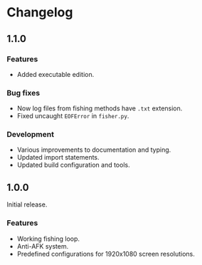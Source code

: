 # Changelog

## 1.1.0

### Features

- Added executable edition.

### Bug fixes

- Now log files from fishing methods have `.txt` extension.
- Fixed uncaught `EOFError` in `fisher.py`.

### Development

- Various improvements to documentation and typing.
- Updated import statements.
- Updated build configuration and tools.

## 1.0.0

Initial release.

### Features

- Working fishing loop.
- Anti-AFK system.
- Predefined configurations for 1920x1080 screen resolutions.
